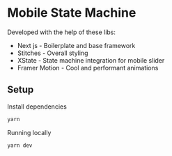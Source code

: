 # Mobile State Machine

Developed with the help of these libs:

- Next js - Boilerplate and base framework
- Stitches - Overall styling
- XState - State machine integration for mobile slider
- Framer Motion - Cool and performant animations

## Setup

Install dependencies

```bash
yarn
```

Running locally

```bash
yarn dev
```
